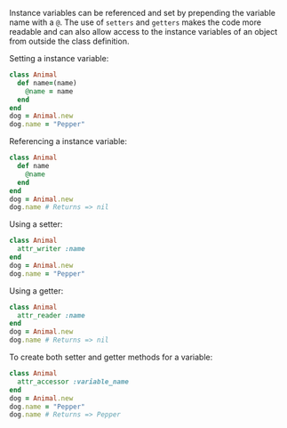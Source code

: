 Instance variables can be referenced and set by prepending the variable name with a `@`. The use of `setters` and `getters` makes the code more readable and can also allow access to the instance variables of an object from outside the class definition.

Setting a instance variable:
```ruby
class Animal
  def name=(name)
    @name = name
  end
end
dog = Animal.new
dog.name = "Pepper"
```

Referencing a instance variable:
```ruby
class Animal
  def name
    @name
  end
end
dog = Animal.new
dog.name # Returns => nil
```

Using a setter:
```ruby
class Animal
  attr_writer :name
end
dog = Animal.new
dog.name = "Pepper"
```

Using a getter:
```ruby
class Animal
  attr_reader :name
end
dog = Animal.new
dog.name # Returns => nil
```

To create both setter and getter methods for a variable:
```ruby
class Animal
  attr_accessor :variable_name
end
dog = Animal.new
dog.name = "Pepper"
dog.name # Returns => Pepper
```